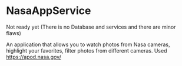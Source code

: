 # NasaAppService

Not ready yet (There is no Database and services and there are minor flaws)

An application that allows you to watch photos from Nasa cameras, highlight your favorites, filter photos from different cameras. Used https://apod.nasa.gov/
